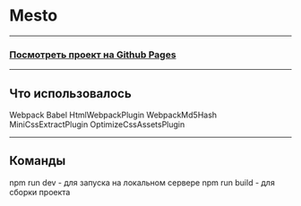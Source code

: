 # Mesto
________

### [Посмотреть проект на Github Pages](https://SanFili.github.io/pr11/)
_______________

## Что использовалось
Webpack
Babel
HtmlWebpackPlugin
WebpackMd5Hash
MiniCssExtractPlugin
OptimizeCssAssetsPlugin
____________

## Команды
npm run dev - для запуска на локальном сервере
npm run build - для сборки проекта

